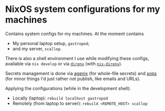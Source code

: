 # NixOS system configurations for my machines

Contains system configs for my machines. At the moment contains

- My personal laptop setup, `gastropod`;
- and my server, `scallop`.

There is also a shell environment I use while modifying these configs, available via `nix develop` or via [`direnv`](https://direnv.net/) (with [`nix-direnv`](https://github.com/nix-community/nix-direnv)).

Secrets management is done via [agenix](https://github.com/ryantm/agenix) (for whole-file secrets) and [sops](https://github.com/mozilla/sops) (for minor things I'd just rather not publish, like emails and URLs).

Applying the configurations (while in the development shell):

- Locally (laptop): ```rebuild localhost gastropod```
- Remotely (from laptop to server): ```rebuild <REMOTE_HOST> scallop```
